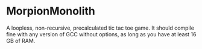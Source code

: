# MorpionMonolith
A loopless, non-recursive, precalculated tic tac toe game. It should compile fine with any version of GCC without options, as long as you have at least 16 GB of RAM.